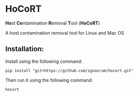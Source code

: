 # HoCoRT
<strong>Ho</strong>st <strong>Co</strong>ntamination <strong>R</strong>emoval <strong>T</strong>ool (<strong>HoCoRT</strong>)

A host contamination removal tool for Linux and Mac OS

## Installation:

Install using the following command:

```
pip install "git+https://github.com/ignasrum/hocort.git"
```

Then run it using the following command:

```
hocort
```
